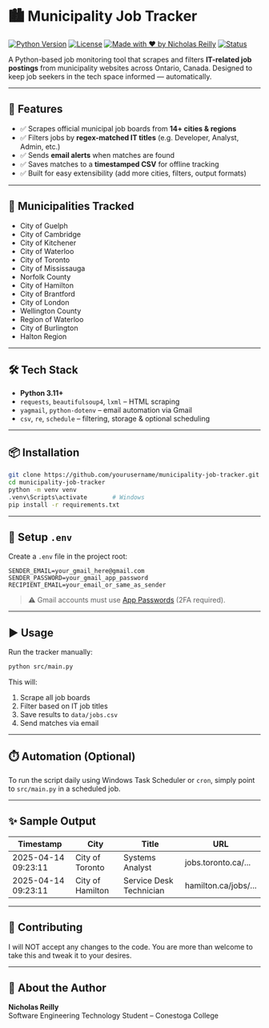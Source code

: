 # 🏙️ Municipality Job Tracker

[![Python Version](https://img.shields.io/badge/python-3.11+-blue.svg)](https://www.python.org/downloads/)
[![License](https://img.shields.io/badge/license-MIT-green.svg)](LICENSE)
[![Made with ❤️ by Nicholas Reilly](https://img.shields.io/badge/made%20by-Nicholas%20Reilly-orange.svg)](https://github.com/yourusername)
[![Status](https://img.shields.io/badge/status-active-brightgreen)]()

A Python-based job monitoring tool that scrapes and filters **IT-related job postings** from municipality websites across Ontario, Canada. Designed to keep job seekers in the tech space informed — automatically.

---

## 🚀 Features

- ✅ Scrapes official municipal job boards from **14+ cities & regions**
- ✅ Filters jobs by **regex-matched IT titles** (e.g. Developer, Analyst, Admin, etc.)
- ✅ Sends **email alerts** when matches are found
- ✅ Saves matches to a **timestamped CSV** for offline tracking
- ✅ Built for easy extensibility (add more cities, filters, output formats)

---

## 📍 Municipalities Tracked

- City of Guelph
- City of Cambridge
- City of Kitchener
- City of Waterloo
- City of Toronto
- City of Mississauga
- Norfolk County
- City of Hamilton
- City of Brantford
- City of London
- Wellington County
- Region of Waterloo
- City of Burlington
- Halton Region

---

## 🛠️ Tech Stack

- **Python 3.11+**
- `requests`, `beautifulsoup4`, `lxml` – HTML scraping
- `yagmail`, `python-dotenv` – email automation via Gmail
- `csv`, `re`, `schedule` – filtering, storage & optional scheduling

---

## 📦 Installation

```bash
git clone https://github.com/yourusername/municipality-job-tracker.git
cd municipality-job-tracker
python -m venv venv
.venv\Scripts\activate       # Windows
pip install -r requirements.txt
```

---

## 🔐 Setup `.env`

Create a `.env` file in the project root:

```env
SENDER_EMAIL=your_gmail_here@gmail.com
SENDER_PASSWORD=your_gmail_app_password
RECIPIENT_EMAIL=your_email_or_same_as_sender
```

> ⚠️ Gmail accounts must use [App Passwords](https://myaccount.google.com/apppasswords) (2FA required).

---

## ▶️ Usage

Run the tracker manually:

```bash
python src/main.py
```

This will:
1. Scrape all job boards
2. Filter based on IT job titles
3. Save results to `data/jobs.csv`
4. Send matches via email

---

## ⏱️ Automation (Optional)

To run the script daily using Windows Task Scheduler or `cron`, simply point to `src/main.py` in a scheduled job.

---

## ✨ Sample Output

| Timestamp           | City              | Title                    | URL                            |
|---------------------|-------------------|--------------------------|--------------------------------|
| 2025-04-14 09:23:11 | City of Toronto   | Systems Analyst          | jobs.toronto.ca/...            |
| 2025-04-14 09:23:11 | City of Hamilton  | Service Desk Technician  | hamilton.ca/jobs/...           |

---

## 🤝 Contributing

I will NOT accept any changes to the code. You are more than welcome to take this and tweak it to your desires.

---

## 💼 About the Author

**Nicholas Reilly**  
Software Engineering Technology Student – Conestoga College  

